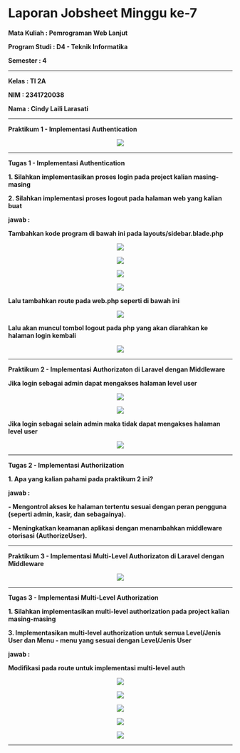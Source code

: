 # Laporan Jobsheet Minggu ke-7
<b>Mata Kuliah : Pemrograman Web Lanjut</b></p>
<b>Program Studi : D4 - Teknik Informatika</b></p>
<b>Semester : 4</b>
<hr>
<b>Kelas : TI 2A</b></p>
<b>NIM : 2341720038</b></p>
<b>Nama : Cindy Laili Larasati</b>
<hr>

<b>Praktikum 1 - Implementasi Authentication<b>
<p align="center">
    <img src="Gambar/P1.png"></p>
<hr>
<b>Tugas 1 - Implementasi Authentication</b></p>
<p>1. Silahkan implementasikan proses login pada project kalian masing-masing</p>
<p>2. Silahkan implementasi proses logout pada halaman web yang kalian buat</p> 
<p>jawab :</p>
<p>Tambahkan kode program di bawah ini pada layouts/sidebar.blade.php</p>
<p align="center">
    <img src="Gambar/T1.1.png"></p>
<p align="center">
    <img src="Gambar/T1.2.png"></p>
<p align="center">
    <img src="Gambar/T1.3.png"></p>
<p align="center">
    <img src="Gambar/T1.4.png"></p>

<p>Lalu tambahkan route pada web.php seperti di bawah ini</p>
<p align="center">
    <img src="Gambar/T1.5.png"></p>

<p>Lalu akan muncul tombol logout pada php yang akan diarahkan ke halaman login
kembali</p>
<p align="center">
    <img src="Gambar/T1.6.png"></p>
<hr>

<b>Praktikum 2 - Implementasi Authorizaton di Laravel dengan Middleware</b></p>
<P>Jika login sebagai admin dapat mengakses halaman level user</P>
<p align="center">
    <img src="Gambar/P2.1.png"></p>
<p align="center">
    <img src="Gambar/P2.2.png"></p>

<P>Jika login sebagai selain admin maka tidak dapat mengakses halaman level user</P>
<p align="center">
    <img src="Gambar/P2.3.png"></p>
<hr>

<b>Tugas 2 - Implementasi Authoriization</b></p>
<p>1. Apa yang kalian pahami pada praktikum 2 ini?</p>
<p>jawab :</p>
<p>- Mengontrol akses ke halaman tertentu sesuai dengan peran pengguna (seperti admin, kasir, dan sebagainya).</p>
<p>- Meningkatkan keamanan aplikasi dengan menambahkan middleware otorisasi (AuthorizeUser).</p>
<hr>

<b>Praktikum 3 - Implementasi Multi-Level Authorizaton di Laravel dengan Middleware</b></p>
<p align="center">
    <img src="Gambar/P3.png"></p>
<hr>

<b>Tugas 3 - Implementasi Multi-Level Authorization</b></p>
<p>1. Silahkan implementasikan multi-level authorization pada project kalian masing-masing</p>
<p>3. Implementasikan multi-level authorization untuk semua Level/Jenis User dan Menu - menu yang sesuai dengan Level/Jenis User</p>
<p>jawab : </p>
<p>Modifikasi pada route untuk implementasi multi-level auth</p>
<p align="center">
    <img src="Gambar/T3.1.png"></p>
<p align="center">
    <img src="Gambar/T3.2.png"></p>
<p align="center">
    <img src="Gambar/T3.3.png"></p>
<p align="center">
    <img src="Gambar/T3.4.png"></p>
<p align="center">
    <img src="Gambar/T3.5.png"></p>
<hr>


